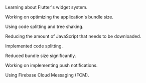 Learning about Flutter's widget system.

Working on optimizing the application's bundle size.

Using code splitting and tree shaking.

Reducing the amount of JavaScript that needs to be downloaded.

Implemented code splitting.

Reduced bundle size significantly.

Working on implementing push notifications.

Using Firebase Cloud Messaging (FCM).